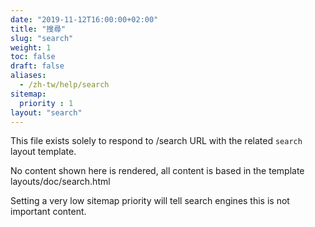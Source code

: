 ```yaml
---
date: "2019-11-12T16:00:00+02:00"
title: "搜尋"
slug: "search"
weight: 1
toc: false
draft: false
aliases:
  - /zh-tw/help/search
sitemap:
  priority : 1
layout: "search"
---
```



This file exists solely to respond to /search URL with the related `search` layout template.

No content shown here is rendered, all content is based in the template layouts/doc/search.html

Setting a very low sitemap priority will tell search engines this is not important content.
